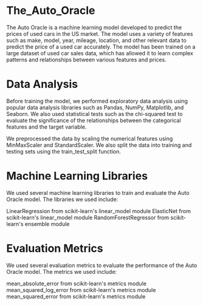 # The_Auto_Oracle
The Auto Oracle is a machine learning model developed to predict the prices of used cars in the US market. The model uses a variety of features such as make, model, year, mileage, location, and other relevant data to predict the price of a used car accurately. The model has been trained on a large dataset of used car sales data, which has allowed it to learn complex patterns and relationships between various features and prices.

# Data Analysis
Before training the model, we performed exploratory data analysis using popular data analysis libraries such as Pandas, NumPy, Matplotlib, and Seaborn. We also used statistical tests such as the chi-squared test to evaluate the significance of the relationships between the categorical features and the target variable.

We preprocessed the data by scaling the numerical features using MinMaxScaler and StandardScaler. We also split the data into training and testing sets using the train_test_split function.

# Machine Learning Libraries
We used several machine learning libraries to train and evaluate the Auto Oracle model. The libraries we used include:

LinearRegression from scikit-learn's linear_model module
ElasticNet from scikit-learn's linear_model module
RandomForestRegressor from scikit-learn's ensemble module

# Evaluation Metrics
We used several evaluation metrics to evaluate the performance of the Auto Oracle model. The metrics we used include:

mean_absolute_error from scikit-learn's metrics module
mean_squared_log_error from scikit-learn's metrics module
mean_squared_error from scikit-learn's metrics module
